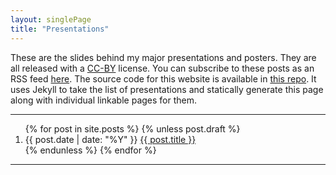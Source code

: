 ```yaml
---
layout: singlePage
title: "Presentations"
---
```


These are the slides behind my major
presentations and posters.
They are all released with a
[CC-BY](http://creativecommons.org/licenses/by/4.0/)
license.
You can subscribe to these posts as an RSS feed [here](https://bamos.github.io/presentations/feed.xml).
The source code for this website is available in
[this repo](https://github.com/bamos/presentations).
It uses Jekyll to take the list of presentations and statically generate
this page along with individual linkable pages for them.
<hr>

<ol>
{% for post in site.posts %}
{% unless post.draft %}
<li>
<span class='cvdate'>{{ post.date | date: "%Y" }}</span>
<a href="{{ site.baseurl }}{{ post.url }}" target='_blank'>{{ post.title }}</a>
</li>
{% endunless %}
{% endfor %}
</ol>

<hr>

<!---
{% for post in site.posts %}
{% unless post.draft %}
<h1><a href="{{ site.baseurl }}/{{ post.url }}" target='_blank'>{{ post.title }}</a></h1>
<em>{{ post.date | date: "%Y" }}</em>
{%- if post.powerpoint -%}
&nbsp;| <a href="{{ site.baseurl }}/{{ post.powerpoint }}" target='_blank'>Powerpoint</a>
{%- endif -%}
{%- if post.keynote -%}
&nbsp;| <a href="{{ site.baseurl }}/{{ post.keynote }}" target='_blank'>Keynote</a>
{%- endif -%}
{%- if post.pdf -%}
&nbsp;| <a href="{{ site.baseurl }}/{{ post.pdf }}" target='_blank'>PDF</a>
{%- endif -%}
{%- if post.paper -%}
&nbsp;| <a href="{{ post.paper }}" target='_blank'>Paper</a>
{%- endif -%}
<br>
<md-block>
{{ post.abstract }}
</md-block>
<br>
<object data="{{ site.baseurl }}/{{ post.pdf }}" type='application/pdf' width="100%" height="1000px">
</object>
<hr>
{% endunless %}
{% endfor %}
-->
